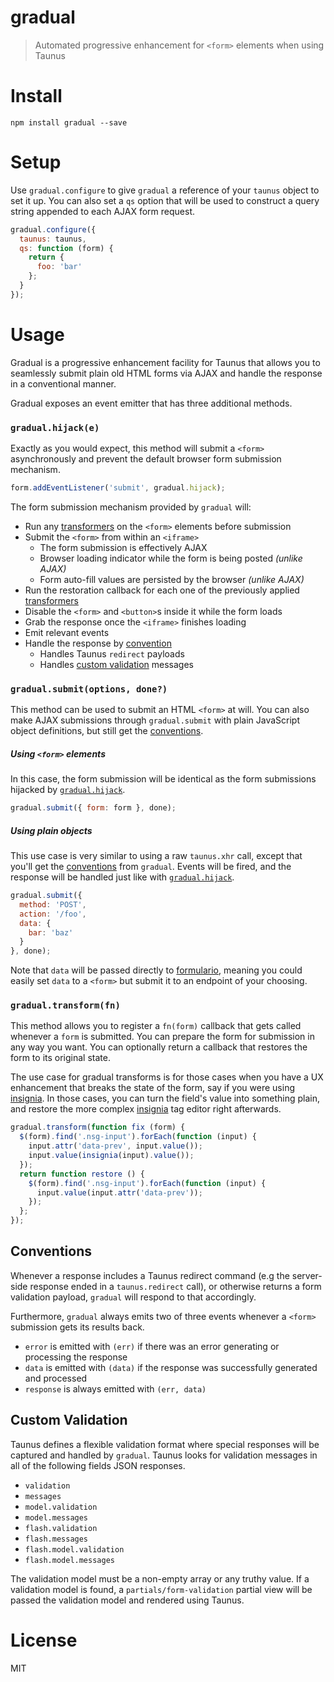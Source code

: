 # gradual

> Automated progressive enhancement for `<form>` elements when using Taunus

# Install

```shell
npm install gradual --save
```

# Setup

Use `gradual.configure` to give `gradual` a reference of your `taunus` object to set it up. You can also set a `qs` option that will be used to construct a query string appended to each AJAX form request.

```js
gradual.configure({
  taunus: taunus,
  qs: function (form) {
    return {
      foo: 'bar'
    };
  }
});
```

# Usage

Gradual is a progressive enhancement facility for Taunus that allows you to seamlessly submit plain old HTML forms via AJAX and handle the response in a conventional manner.

Gradual exposes an event emitter that has three additional methods.

### `gradual.hijack(e)`

Exactly as you would expect, this method will submit a `<form>` asynchronously and prevent the default browser form submission mechanism.

```js
form.addEventListener('submit', gradual.hijack);
```

The form submission mechanism provided by `gradual` will:

- Run any [transformers](#gradualtransform) on the `<form>` elements before submission
- Submit the `<form>` from within an `<iframe>`
  - The form submission is effectively AJAX
  - Browser loading indicator while the form is being posted _(unlike AJAX)_
  - Form auto-fill values are persisted by the browser _(unlike AJAX)_
- Run the restoration callback for each one of the previously applied [transformers](gradualtransform)
- Disable the `<form>` and `<button>`s inside it while the form loads
- Grab the response once the `<iframe>` finishes loading
- Emit relevant events
- Handle the response by [convention](#conventions)
  - Handles Taunus `redirect` payloads
  - Handles [custom validation](#custom-validation) messages

### `gradual.submit(options, done?)`

This method can be used to submit an HTML `<form>` at will. You can also make AJAX submissions through `gradual.submit` with plain JavaScript object definitions, but still get the [conventions](#conventions).

##### Using `<form>` elements

In this case, the form submission will be identical as the form submissions hijacked by [`gradual.hijack`](#gradualhijack).

```js
gradual.submit({ form: form }, done);
```

##### Using plain objects

This use case is very similar to using a raw `taunus.xhr` call, except that you'll get the [conventions](#conventions) from `gradual`. Events will be fired, and the response will be handled just like with [`gradual.hijack`](#gradualhijack).

```js
gradual.submit({
  method: 'POST',
  action: '/foo',
  data: {
    bar: 'baz'
  }
}, done);
```

Note that `data` will be passed directly to [formulario][1], meaning you could easily set `data` to a `<form>` but submit it to an endpoint of your choosing.

### `gradual.transform(fn)`

This method allows you to register a `fn(form)` callback that gets called whenever a `form` is submitted. You can prepare the form for submission in any way you want. You can optionally return a callback that restores the form to its original state.

The use case for gradual transforms is for those cases when you have a UX enhancement that breaks the state of the form, say if you were using [insignia][2]. In those cases, you can turn the field's value into something plain, and restore the more complex [insignia][2] tag editor right afterwards.

```js
gradual.transform(function fix (form) {
  $(form).find('.nsg-input').forEach(function (input) {
    input.attr('data-prev', input.value());
    input.value(insignia(input).value());
  });
  return function restore () {
    $(form).find('.nsg-input').forEach(function (input) {
      input.value(input.attr('data-prev'));
    });
  };
});
```

## Conventions

Whenever a response includes a Taunus redirect command (e.g the server-side response ended in a `taunus.redirect` call), or otherwise returns a form validation payload, `gradual` will respond to that accordingly.

Furthermore, `gradual` always emits two of three events whenever a `<form>` submission gets its results back.

- `error` is emitted with `(err)` if there was an error generating or processing the response
- `data` is emitted with `(data)` if the response was successfully generated and processed
- `response` is always emitted with `(err, data)`

## Custom Validation

Taunus defines a flexible validation format where special responses will be captured and handled by `gradual`. Taunus looks for validation messages in all of the following fields JSON responses.

- `validation`
- `messages`
- `model.validation`
- `model.messages`
- `flash.validation`
- `flash.messages`
- `flash.model.validation`
- `flash.model.messages`

The validation model must be a non-empty array or any truthy value. If a validation model is found, a `partials/form-validation` partial view  will be passed the validation model and rendered using Taunus.

# License

MIT

[1]: https://github.com/bevacqua/formulario
[2]: https://github.com/bevacqua/insignia
